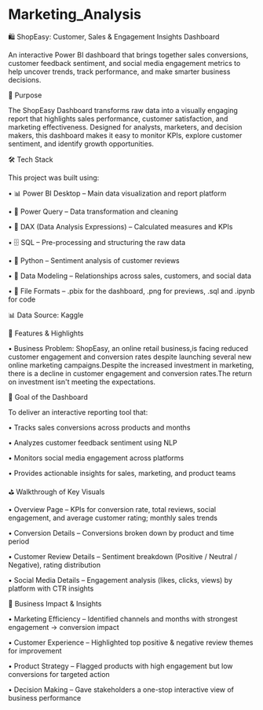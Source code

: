 # Marketing_Analysis
🛍️ ShopEasy: Customer, Sales & Engagement Insights Dashboard

An interactive Power BI dashboard that brings together sales conversions, customer feedback sentiment, and social media engagement metrics to help uncover trends, track performance, and make smarter business decisions.

📝 Purpose

The ShopEasy Dashboard transforms raw data into a visually engaging report that highlights sales performance, customer satisfaction, and marketing effectiveness. Designed for analysts, marketers, and decision makers, this dashboard makes it easy to monitor KPIs, explore customer sentiment, and identify growth opportunities.

🛠 Tech Stack

This project was built using:

• 📊 Power BI Desktop – Main data visualization and report platform

• 📂 Power Query – Data transformation and cleaning

• 🧮 DAX (Data Analysis Expressions) – Calculated measures and KPIs

• 🗄️ SQL – Pre-processing and structuring the raw data

• 🐍 Python – Sentiment analysis of customer reviews

• 📝 Data Modeling – Relationships across sales, customers, and social data

• 📁 File Formats – .pbix for the dashboard, .png for previews, .sql and .ipynb for code

📊 Data Source: Kaggle

🌟 Features & Highlights

• Business Problem:
ShopEasy, an online retail business,is facing reduced customer engagement and conversion rates despite launching several new online marketing campaigns.Despite the increased investment in marketing, there is a decline in customer engagement and conversion rates.The return on investment isn't meeting the expectations.



🎯 Goal of the Dashboard

To deliver an interactive reporting tool that:

• Tracks sales conversions across products and months

• Analyzes customer feedback sentiment using NLP

• Monitors social media engagement across platforms

• Provides actionable insights for sales, marketing, and product teams

⛳ Walkthrough of Key Visuals

• Overview Page – KPIs for conversion rate, total reviews, social engagement, and average customer rating; monthly sales trends

• Conversion Details – Conversions broken down by product and time period

• Customer Review Details – Sentiment breakdown (Positive / Neutral / Negative), rating distribution

• Social Media Details – Engagement analysis (likes, clicks, views) by platform with CTR insights

💼 Business Impact & Insights

• Marketing Efficiency – Identified channels and months with strongest engagement → conversion impact

• Customer Experience – Highlighted top positive & negative review themes for improvement

• Product Strategy – Flagged products with high engagement but low conversions for targeted action

• Decision Making – Gave stakeholders a one-stop interactive view of business performance
